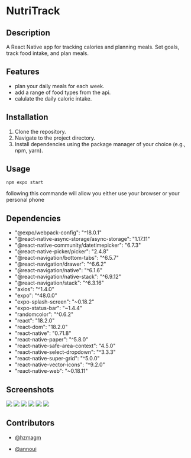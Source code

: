 # NutriTrack

## Description
A React Native app for tracking calories and planning meals. Set goals, track food intake, and plan meals.

## Features
- plan your daily meals for each week.
- add a range of food types from the api.
- calulate the daily caloric intake.

## Installation
1. Clone the repository.
2. Navigate to the project directory.
3. Install dependencies using the package manager of your choice (e.g., npm, yarn).

## Usage

`npm expo start`

following this commande will allow you either use your browser or your personal phone

## Dependencies

- "@expo/webpack-config": "^18.0.1"
- "@react-native-async-storage/async-storage": "1.17.11"
- "@react-native-community/datetimepicker": "6.7.3"
- "@react-native-picker/picker": "2.4.8"
- "@react-navigation/bottom-tabs": "^6.5.7"
- "@react-navigation/drawer": "^6.6.2"
- "@react-navigation/native": "^6.1.6"
- "@react-navigation/native-stack": "^6.9.12"
- "@react-navigation/stack": "^6.3.16"
- "axios": "^1.4.0"
- "expo": "^48.0.0"
- "expo-splash-screen": "~0.18.2"
- "expo-status-bar": "~1.4.4"
- "randomcolor": "^0.6.2"
- "react": "18.2.0"
- "react-dom": "18.2.0"
- "react-native": "0.71.8"
- "react-native-paper": "^5.8.0"
- "react-native-safe-area-context": "4.5.0"
- "react-native-select-dropdown": "^3.3.3"
- "react-native-super-grid": "^5.0.0"
- "react-native-vector-icons": "^9.2.0"
- "react-native-web": "~0.18.11"

## Screenshots

![](screenshots/image004.png)
![](screenshots/image006.png)
![](screenshots/image009.jpg)
![](screenshots/image011.jpg)
![](screenshots/image013.jpg)
![](screenshots/image053.jpg)

## Contributors

- [@hzmagm](https://github.com/hzmagm)

- [@annoui](https://github.com/annoui)
